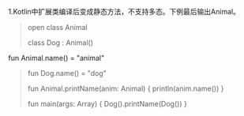 1.Kotlin中扩展类编译后变成静态方法，不支持多态。下例最后输出Animal。
>open class Animal
>
>class Dog : Animal()
>
fun Animal.name() = "animal"
>
>fun Dog.name() = "dog"
>
>fun Animal.printName(anim: Animal) {
 println(anim.name())
}
>
>fun main(args: Array<String>) {
 Dog().printName(Dog())
}